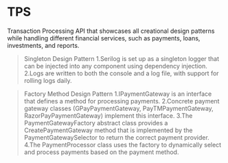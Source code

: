 # TPS
Transaction Processing API that showcases all creational design patterns while handling different financial services, such as payments, loans, investments, and reports.

>Singleton Design Pattern
1.Serilog is set up as a singleton logger that can be injected into any component using dependency injection.
2.Logs are written to both the console and a log file, with support for rolling logs daily.

>Factory Method Design Pattern
1.IPaymentGateway is an interface that defines a method for processing payments.
2.Concrete payment gateway classes (GPayPaymentGateway, PayTMPaymentGateway, RazorPayPaymentGateway) implement this interface.
3.The PaymentGatewayFactory abstract class provides a CreatePaymentGateway method that is implemented by the PaymentGatewaySelector to return the correct payment provider.
4.The PaymentProcessor class uses the factory to dynamically select and process payments based on the payment method.
